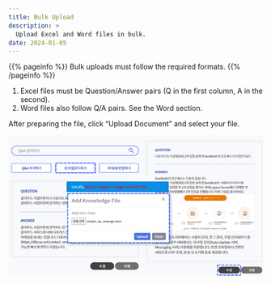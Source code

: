 ```yaml
---
title: Bulk Upload
description: >
  Upload Excel and Word files in bulk.
date: 2024-01-05
---
```


{{% pageinfo %}}
Bulk uploads must follow the required formats.
{{% /pageinfo %}}

1. Excel files must be Question/Answer pairs (Q in the first column, A in the second).
2. Word files also follow Q/A pairs. See the Word section.

After preparing the file, click “Upload Document” and select your file.

![Upload](image.png)


